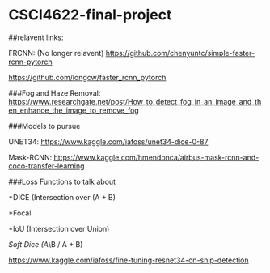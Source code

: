 # CSCI4622-final-project


##relavent links:

FRCNN: (No longer relavent)
https://github.com/chenyuntc/simple-faster-rcnn-pytorch

https://github.com/longcw/faster_rcnn_pytorch



###Fog and Haze Removal: 
https://www.researchgate.net/post/How_to_detect_fog_in_an_image_and_then_enhance_the_image_to_remove_fog


###Models to pursue

UNET34:
https://www.kaggle.com/iafoss/unet34-dice-0-87

Mask-RCNN: 
https://www.kaggle.com/hmendonca/airbus-mask-rcnn-and-coco-transfer-learning

###Loss Functions to talk about

*DICE (Intersection over (A + B)

*Focal

*IoU (Intersection over Union)

*Soft Dice (A*\B / A + B)

https://www.kaggle.com/iafoss/fine-tuning-resnet34-on-ship-detection
